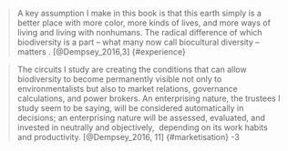 
>A key assumption I make in this book is that this earth simply is a better place with more color, more kinds of lives, and more ways of living and living with nonhumans. The radical difference of which biodiversity is a part – what many now call biocultural diversity – matters .  [@Dempsey_2016,3] {#experience}


>The circuits I study are creating the conditions that can allow biodiversity to become permanently visible not only to environmentalists but also to market relations, governance calculations, and power brokers. An enterprising nature, the trustees I study seem to be saying, will be considered automatically in decisions; an enterprising nature will be assessed, evaluated, and invested in neutrally and objectively, ­ depending on its work habits and productivity. [@Dempsey_2016, 11] {#marketisation} -3
